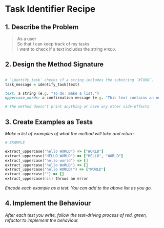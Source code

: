 # Task Identifier Recipe

## 1. Describe the Problem

> As a user  
> So that I can keep track of my tasks  
> I want to check if a text includes the string `#TODO`.

## 2. Design the Method Signature

```ruby

# `identify_task` checks if a string includes the substring `#TODO`. 
task_message = identify_task(text)

text: a string (e.g. "To do: make a list.")
uppercase_words: a confirmation message (e.g. "This text contains an outstanding task")

# The method doesn't print anything or have any other side-effects
```

## 3. Create Examples as Tests

_Make a list of examples of what the method will take and return._

```ruby
# EXAMPLE

extract_uppercase("hello WORLD") => ["WORLD"]
extract_uppercase("HELLO WORLD") => ["HELLO", "WORLD"]
extract_uppercase("hello world") => []
extract_uppercase("hello WoRLD") => []
extract_uppercase("hello WORLD!") => ["WORLD"]
extract_uppercase("") => []
extract_uppercase(nil) throws an error
```

_Encode each example as a test. You can add to the above list as you go._

## 4. Implement the Behaviour

_After each test you write, follow the test-driving process of red, green, refactor to implement the behaviour._
